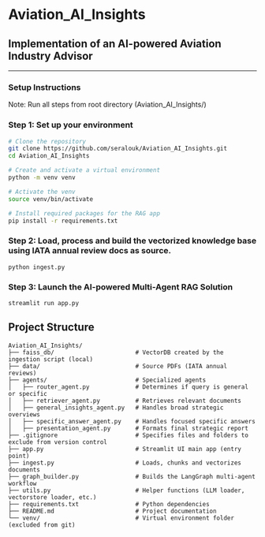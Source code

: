# Aviation_AI_Insights
## Implementation of an AI-powered Aviation Industry Advisor

---

### Setup Instructions

Note: Run all steps from root directory (Aviation_AI_Insights/)
### Step 1: Set up your environment

```bash
# Clone the repository
git clone https://github.com/seralouk/Aviation_AI_Insights.git
cd Aviation_AI_Insights

# Create and activate a virtual environment
python -m venv venv

# Activate the venv
source venv/bin/activate

# Install required packages for the RAG app
pip install -r requirements.txt
```

### Step 2: Load, process and build the vectorized knowledge base using IATA annual review docs as source.
```
python ingest.py
```

### Step 3: Launch the AI-powered Multi-Agent RAG Solution
```
streamlit run app.py
```

## Project Structure 
```
Aviation_AI_Insights/
├── faiss_db/                       # VectorDB created by the ingestion script (local)
├── data/                           # Source PDFs (IATA annual reviews)
├── agents/                         # Specialized agents
│   ├── router_agent.py             # Determines if query is general or specific
│   ├── retriever_agent.py          # Retrieves relevant documents
│   ├── general_insights_agent.py   # Handles broad strategic overviews
│   ├── specific_answer_agent.py    # Handles focused specific answers
│   ├── presentation_agent.py       # Formats final strategic report
├── .gitignore                      # Specifies files and folders to exclude from version control
├── app.py                          # Streamlit UI main app (entry point)
├── ingest.py                       # Loads, chunks and vectorizes documents
├── graph_builder.py                # Builds the LangGraph multi-agent workflow
├── utils.py                        # Helper functions (LLM loader, vectorstore loader, etc.)
├── requirements.txt                # Python dependencies
├── README.md                       # Project documentation
└── venv/                           # Virtual environment folder (excluded from git)

